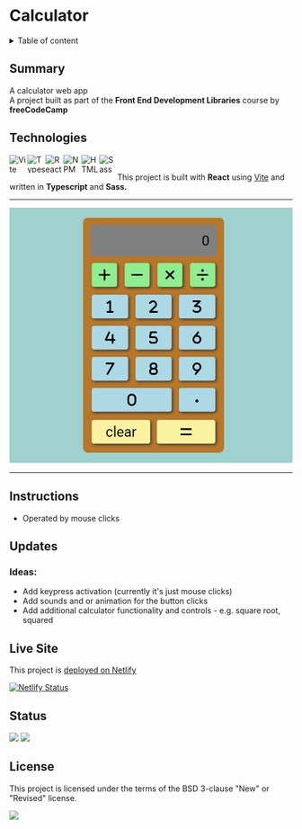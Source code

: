 # Calculator

<details>
<summary>Table of content</summary>
  
## Table of Content
- [Summary](#summary)
- [Technologies](#technologies)
- [Instructions](#instructions)
- [Updates](#updates)
- [Live Site](#live-site)  
- [Status](#status)
- [License](#license)

</details>

## Summary

A calculator web app<br>
A project built as part of the **Front End Development Libraries** course by **freeCodeCamp**

## Technologies

[
<img align="left" height="32" width="32" alt="Vite" src="https://cdn.jsdelivr.net/npm/simple-icons@v11/icons/vite.svg" />
<img align="left" height="32" width="32" alt="Typescript" src="https://cdn.jsdelivr.net/npm/simple-icons@v11/icons/typescript.svg" />
<img align="left" height="32" width="32" alt="React" src="https://cdn.jsdelivr.net/npm/simple-icons@v11/icons/react.svg" />
<img align="left" height="32" width="32" alt="NPM" src="https://cdn.jsdelivr.net/npm/simple-icons@v11/icons/npm.svg" />
<img align="left" height="32" width="32" alt="HTML5" src="https://cdn.jsdelivr.net/npm/simple-icons@v11/icons/html5.svg" />
<img align="left" height="32" width="32" alt="Sass" src="https://cdn.jsdelivr.net/npm/simple-icons@v11/icons/sass.svg" />
](https://github.com/MakeItBack/Learning-Tracker)<br>

This project is built with **React** using [Vite](https://vitejs.dev/) and written in **Typescript** and **Sass.**

---

![Calculator screenshot](public/screenshot.png)

---

## Instructions

- Operated by mouse clicks
  
## Updates

### Ideas:
- Add keypress activation (currently it's just mouse clicks)
- Add sounds and or animation for the button clicks
- Add additional calculator functionality and controls - e.g. square root, squared

## Live Site

This project is [deployed on Netlify](https://mikalculator.netlify.app/)

[![Netlify Status](https://api.netlify.com/api/v1/badges/da361b80-6f45-4973-aa4c-f524a702f6cd/deploy-status)](https://app.netlify.com/sites/mikalculator/deploys)

## Status

<a href="https://GitHub.com/MakeItBack/Markdown-Previewer/graphs/commit-activity"><img src="https://img.shields.io/badge/Maintained%3F-yes-green.svg"></a>
<a href="https://GitHub.com/MakeItBack/Markdown-Previewer/commit"><img src="https://img.shields.io/github/last-commit/MakeItBack/calculator"></a>

## License

This project is licensed under the terms of the BSD 3-clause "New" or "Revised" license.

<a href="https://opensource.org/licenses"><img src="https://img.shields.io/github/license/MakeItBack/calculator?color=dodgerblue"></a><br>

